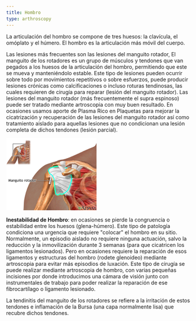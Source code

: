 ```yaml
---
title: Hombro
type: arthroscopy
---
```

La articulación del hombro se compone de tres huesos: la clavícula, el omóplato y el húmero. El hombro es la articulación más móvil del cuerpo.

Las lesiones más frecuentes son las lesiones del manguito rotador, El manguito de los rotadores es un grupo de músculos y tendones que van pegados a los huesos de la articulación del hombro, permitiendo que este se mueva y manteniéndolo estable.
Este tipo de lesiones pueden ocurrir sobre todo por movimientos repetitivos o sobre esfuerzos, puede producir lesiones crónicas como calcificaciones o incluso roturas tendinosas, las cuales requieren de cirugía para reparar (lesión del manguito rotador). Las lesiones del manguito rotador (más frecuentemente el supra espinoso) puede ser tratado mediante artroscopia con muy buen resultado.
En ocasiones usamos aporte de Plasma Rico en Plaquetas para mejorar la cicatrización y recuperación de las lesiones del manguito rotador así como tratamiento aislado para aquellas lesiones que no condicionan una lesión completa de dichos tendones (lesión parcial).

![Rotador](/assets/rotador.png "Rotador")

**Inestabilidad de Hombro**: en ocasiones se pierde la congruencia o estabilidad entre los huesos (glena-húmero). Este tipo de patología condiciona una urgencia que requiere "colocar" el hombro en su sitio. Normalmente, un episodio aislado no requiere ninguna actuación, salvo la reducción y la inmovilización durante 3 semanas (para que cicatricen los ligamentos lesionados). Pero en ocasiones requiere la reparación de esos ligamentos y estructuras del hombro (rodete glenoideo) mediante artroscopia para evitar más episodios de luxación.
Este tipo de cirugía se puede realizar mediante artroscopia de hombro, con varias pequeñas incisiones por donde introducimos una cámara de visión junto con instrumentales de trabajo para poder realizar la reparación de ese fibrocartílago o ligamento lesionado.

La tendinitis del manguito de los rotadores se refiere a la irritación de estos tendones e inflamación de la Bursa (una capa normalmente lisa) que recubre dichos tendones.
